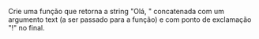 Crie uma função que retorna a string "Olá, " concatenada com um argumento text (a ser passado para a função) e com ponto de exclamação "!" no final.
